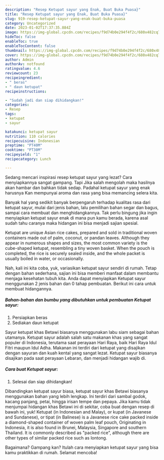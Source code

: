 ```yaml
---
description: "Resep Ketupat sayur yang Enak, Buat Buka Puasa}"
title: "Resep Ketupat sayur yang Enak, Buat Buka Puasa}"
slug: 919-resep-ketupat-sayur-yang-enak-buat-buka-puasa
category: Uncategorized
date: 2023-01-02T17:37:35.884Z
image: https://img-global.cpcdn.com/recipes/f9d74b0e294f4f2c/680x482cq70/ketupat-sayur-foto-resep-utama.jpg
hideToc: false
enableToc: true
enableTocContent: false
thumbnail: https://img-global.cpcdn.com/recipes/f9d74b0e294f4f2c/680x482cq70/ketupat-sayur-foto-resep-utama.jpg
cover: https://img-global.cpcdn.com/recipes/f9d74b0e294f4f2c/680x482cq70/ketupat-sayur-foto-resep-utama.jpg
author: Admin
authorAv: notfound
ratingvalue: 4.6
reviewcount: 23
recipeingredient:
- " beras"
- " daun ketupat"
recipeinstructions:

- "Sudah jadi dan siap dihidangkan!"
categories:
- Resep
tags:
- ketupat
- sayur

katakunci: ketupat sayur 
nutrition: 110 calories
recipecuisine: Indonesian
preptime: "PT40M"
cooktime: "PT30M"
recipeyield: "1"
recipecategory: Lunch

---
```



Sedang mencari inspirasi resep ketupat sayur yang lezat? Cara menyiapkannya sangat gampang. Tapi Jika salah mengolah maka hasilnya akan hambar dan bahkan tidak sedap. Padahal ketupat sayur yang enak harusnya Kan mempunyai aroma dan rasa yang bisa memancing selera kita.


Banyak hal yang sedikit banyak berpengaruh terhadap kualitas rasa dari ketupat sayur, mulai dari jenis bahan, lalu pemilihan bahan segar dan bagus, sampai cara membuat dan menghidangkannya. Tak perlu bingung jika ingin menyiapkan ketupat sayur enak di mana pun kamu berada, karena asal sudah tahu caranya maka hidangan ini bisa menjadi sajian spesial.

Ketupat are unique Asian rice cakes, prepared and sold in traditional woven containers made out of palm, coconut, or pandan leaves. Although they appear in numerous shapes and sizes, the most common variety is the cube-shaped ketupat, resembling a tiny woven basket. When the pouch is completed, the rice is securely sealed inside, and the whole packet is usually boiled in water, or occasionally.


Nah, kali ini kita coba, yuk, variasikan ketupat sayur sendiri di rumah. Tetap dengan bahan sederhana, sajian ini bisa memberi manfaat dalam membantu menjaga kesehatan tubuh kita. Anda dapat menyiapkan Ketupat sayur menggunakan 2 jenis bahan dan 0 tahap pembuatan. Berikut ini cara untuk membuat hidangannya.

<!--inarticleads1-->

##### Bahan-bahan dan bumbu yang dibutuhkan untuk pembuatan Ketupat sayur:

1. Persiapkan  beras
1. Sediakan  daun ketupat


Sayur ketupat khas Betawi biasanya menggunakan labu siam sebagai bahan utamanya. Ketupat sayur adalah salah satu makanan khas yang sangat populer di Indonesia, terutama saat perayaan Hari Raya, baik Hari Raya Idul Fitri maupun Idul Adha. Makanan ini terdiri dari ketupat yang disajikan dengan sayuran dan kuah kental yang sangat lezat. Ketupat sayur biasanya disajikan pada saat perayaan Lebaran, dan menjadi hidangan wajib di. 

<!--inarticleads2-->

##### Cara buat Ketupat sayur:


1. Selesai dan siap dihidangkan!

Dibandingkan ketupat sayur biasa, ketupat sayur khas Betawi biasanya menggunakan bahan yang lebih lengkap. Ini terdiri dari sambal godok, kacang panjang, petai, hingga irisan tempe dan pepaya. Jika kamu tidak menjumpai hidangan khas Betawi ini di sekitar, coba buat dengan resep di bawah ini, yuk! Ketupat (in Indonesian and Malay), or kupat (in Javanese and Sundanese), or tipat (in Balinese) is a Javanese rice cake packed inside a diamond-shaped container of woven palm leaf pouch, Originating in Indonesia, it is also found in Brunei, Malaysia, Singapore and southern Thailand. It is commonly described as &#34;packed rice&#34;, although there are other types of similar packed rice such as lontong. 

Bagaimana? Gampang kan? Itulah cara menyiapkan ketupat sayur yang bisa kamu praktikkan di rumah. Selamat mencoba!
